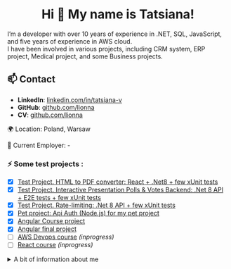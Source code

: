 <h1 align="center">Hi 👋 My name is Tatsiana!</h1>
<p align="left">I’m a developer with over 10 years of experience in .NET, SQL, JavaScript, and five years of experience in AWS cloud.<br>
I have been involved in various projects, including CRM system, ERP project, Medical project, and some Business projects.</p>

## 📫 Contact
- **LinkedIn**: [linkedin.com/in/tatsiana-v](https://linkedin.com/in/tatsiana-v)
- **GitHub**: [github.com/lionna](https://github.com/lionna)
- **CV**: [github.com/lionna](https://lionna.github.io/cv/)

🌍 Location: Poland, Warsaw

🏢 Current Employer: -

<h3 align="left">⚡ Some test projects :</h3>

- [x] [Test Project. HTML to PDF converter: React + .Net8 + few xUnit tests](https://github.com/lionna/converter_project)
- [x] [Test Project. Interactive Presentation Polls & Votes Backend: .Net 8 API + E2E tests  + few xUnit tests](https://github.com/lionna/api-presentation)
- [x] [Test Project. Rate-limiting: .Net 8 API + few xUnit tests](https://github.com/lionna/rate-limiter)
- [x] [Pet project: Api Auth (Node.js) for my pet project](https://github.com/lionna/api-auth)
- [x] [Angular Course project](https://github.com/lionna/test-angular-project)
- [x] [Angular final project](https://github.com/lionna/express-train-app)
- [ ] [AWS Devops course](https://github.com/lionna/rsschool-devops-course-tasks) _(inprogress)_
- [ ] [React course](https://github.com/lionna/react-labs) _(inprogress)_
<details>
<summary>A bit of information about me</summary>

<h3 align="left">💼 Professional Experience :</h3>

- [GodelTechnologies](https://www.godeltech.com/) **March 2019 - September 2023** (4 years 7 months): UK project, microservices/api development, update/support
- [SolbegSoft](https://solbeg.com/) **February 2017 – February 2019** (2 years): US project, refactoring/updating a monolith
- [HiQoSolution](https://www.hiqo-solutions.com/) **August 2015 – January 2017** (1 year 6 months): US medicine project, HIPAA 
- [TopSoft](https://topsoft.by/) **November 2012 – February 2015** (2 years 4 months): RU/BLR project, salary calculation api development, update/support

<h3 align="left">🌱 EDUCATION AND COURSES :</h3>

- [x] **2007-2012** Belarusian National Technical University,  Minsk, Faculty of Information Technology and Robotics: Software for information systems and technologies (higher bachelor)
- [x] **Nov. 2010 – June 2012**: ITreeStudio Minsk, Training and Internship: Sencha Touch, HTML, CSS, JavaScript, JQuery, Sql 
- [x] **Febr. 2011 – August 2011**: GorInfaService, Subcontracting agreement: SQL, VBA
- [x] **2014**: ASP.NET MVC 4.0 (2013) 
- [x] [2023 Coursera: Meta Front-End Developer Professional Certificate](https://www.coursera.org/account/accomplishments/specialization/A26E3L7DR8BG)
- [x] [2023 Coursera: AWS Fundamentals](https://www.coursera.org/account/accomplishments/specialization/VJYZKSREYKH2)
- [x] [2023 Coursera: Developing Applications on AWS](https://www.coursera.org/account/accomplishments/specialization/AFXBNS88GLBW?utm_product=s12n)
- [x] [2024: AWS Cloud Developer Course](https://app.rs.school/certificate/zckpvd9n)
- [x] [2024: Angular Course](https://app.rs.school/certificate/c2cwzi8l)
- [ ] [2024: AWS DevOps Course](https://github.com/lionna/rsschool-devops-course-tasks)
- [ ] [2025: React Course](https://github.com/lionna/react-labs)
      
<div align="center">
   <a target="_blank" href="https://www.coursera.org/account/accomplishments/specialization/A26E3L7DR8BG"><img src="img/certificates/meta_front_end_developer.jpeg" alt="Certificate" style="width: 200px"></a>
   <a target="_blank" href="https://www.coursera.org/account/accomplishments/specialization/VJYZKSREYKH2"><img src="img/certificates/aws_fundamentals.jpeg" alt="Certificate" style="width: 200px"></a>
   <a target="_blank" href="https://www.coursera.org/account/accomplishments/specialization/AFXBNS88GLBW"><img src="img/certificates/developing_applications_on_aws.jpeg" alt="Certificate" style="width: 200px"></a>
</div>
<div align="center">
   <a target="_blank" href="https://app.rs.school/certificate/zckpvd9n"><img src="img/certificates/aws_cloud_developer.jpeg" alt="Certificate" style="width: 200px"></a> 
   <a target="_blank" href="https://app.rs.school/certificate/c2cwzi8l"><img src="img/certificates/angular18.png" alt="Certificate" style="width: 200px"></a> 
</div>

<h3  align="left">🛠 Technologies:</h3>

<div  align="center">
<img  src="img/icons/c_sharp.png"  height="40"  alt="c_sharp logo"  />
<img  width="12"  />
<img  src="img/icons/dot_net.png"  height="40"  alt="dot net core logo"  />
<img  width="12"  />
<img  src="img/icons/node_js.jpg"  height="40"  alt="node js logo"  />
<img  width="12"  />
<img  src="img/icons/python.png"  height="40"  alt="python logo"  />
<img  width="12"  />
<img  src="img/icons/dapper.png"  height="40"  alt="dapper logo"  />
<img  width="12"  />
<img  src="img/icons/ef_core.png"  height="40"  alt="ef core logo"  />
<img  width="12"  />
</div>
<div  align="center">
<img  src="img/icons/java-script-logo.png"  height="40"  alt="javascript logo"  />
<img  width="12"  />
<img  src="img/icons/html5.png"  height="40"  alt="html5 logo"  />
<img  width="12"  />
<img  src="img/icons/css.png"  height="40"  alt="css3 logo"  />
<img  width="12"  />
<img  src="img/icons/react.png"  height="40"  alt="react logo"  />
<img  width="12"  />
<img  src="img/icons/angular.png"  height="40"  alt="angular logo"  />
<img  width="12"  />
<img  src="img/icons/webpack.png"  height="40"  alt="webpack logo"  />
<img  width="12"  />
 </div>
<div  align="center">
<img  src="img/icons/aws.png"  height="40"  alt="aws logo"  />
<img  width="12"  />
<img  src="img/icons/azure-devops.png"  height="40"  alt="devops azure logo"  />
<img  width="12"  />
<img  src="img/icons/docker.png"  height="40"  alt="docker logo"  />
<img  width="12"  />
<img  src="img/icons/bash.png"  height="40"  alt="bash logo"  />
<img  width="12"  />
<img  src="img/icons/powershell.png"  height="40"  alt="powershell logo"  />
<img  width="12"  />
<img  src="img/icons/swagger.png"  height="40"  alt="swagger logo"  />
<img  width="12"  />
<img  src="img/icons/postman.png"  height="40"  alt="postman logo"  />
<img  width="12"  />
<img  src="img/icons/fiddler.png"  height="40"  alt="fiddler logo"  />
<img  width="12"  />
</div>
<div  align="center">
<img  src="img/icons/ms_sql.png"  height="40"  alt="ms sql logo"  />
<img  width="12"  />
<img  src="img/icons/elastic-search.png"  height="40"  alt="elastic logo"  />
<img  width="12"  />
<img  src="img/icons/mysql.png"  height="40"  alt="mysql logo"  />
<img  width="12"  />
<img  src="img/icons/postgresql.png"  height="40"  alt="postgresql logo"  />
<img  width="12"  />
<img  src="img/icons/redis.png"  height="40"  alt="redis logo"  />
<img  width="12"  />
<img  src="img/icons/dynamodb.png"  height="40"  alt="dynamodb logo"  />
<img  width="12"  />
<img  src="img/icons/kinesis.png"  height="40"  alt="kinesis logo"  />
<img  width="12"  />
<img  src="img/icons/aws_lambda.png"  height="40"  alt="lambda logo"  />
<img  width="12"  />
</div>
<div  align="center">
<img  src="img/icons/datadog.png"  height="40"  alt="datadog logo"  />
<img  width="12"  />
<img  src="img/icons/auht0.png"  height="40"  alt="auth0 logo"  />
<img  width="12"  />
<img  src="img/icons/braze.png"  height="40"  alt="braze logo"  />
<img  width="12"  />
</div>
<div  align="center">
<img  src="img/icons/xunit.png"  height="40"  alt="xunit  logo"  />
<img  width="12"  />
<img  src="img/icons/moq.png"  height="40"  alt="moq logo"  />
<img  width="12"  />
<img  src="img/icons/jest.png"  height="40"  alt="jest logo"  />
<img  width="12"  />
<img  src="img/icons/cypress.png"  height="40"  alt="cypress logo"  />
<img  width="12"  />
</div>

## 🗣️ Languages

- English: Upper Intermediate
- Russian: Native
- Belarussian: Native
- Ukrainian: Basic
- Polish: Basic

<h3 align="left">😄 Fun facts about me:</h3>

- I decided to become a programmer in 2004
- I've been using GitHub since 2012
- I have been working as a programmer a bit more than 10 years
- I love glaciers and nature, but I don't want to live in the mountains
- I won the genetic lottery and I look like a schoolgirl
- I don't drink alcohol and have any bad habits

![](http://github-profile-summary-cards.vercel.app/api/cards/profile-details?username=lionna&theme=calm)
![Top Langs](https://github-readme-stats.vercel.app/api/top-langs/?username=lionna&layout=compact&theme=dark)

</details>

